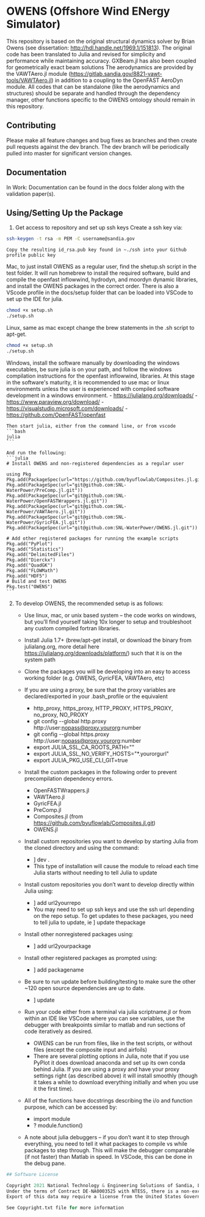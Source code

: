 # OWENS (Offshore Wind ENergy Simulator)

This repository is based on the original structural dynamics solver by Brian Owens (see dissertation: http://hdl.handle.net/1969.1/151813).
The original code has been translated to Julia and revised for simplicity and performance while maintaining accuracy.  GXBeam.jl has also been coupled for geometrically exact beam solutions
The aerodynamics are provided by the VAWTAero.jl module (https://gitlab.sandia.gov/8821-vawt-tools/VAWTAero.jl) in addition to a coupling to the OpenFAST AeroDyn module. All codes that can be standalone (like the aerodynamics and structures) should be separate and handled through the dependency manager, other functions specific to the OWENS ontology should remain in this repository.

## Contributing
Please make all feature changes and bug fixes as branches and then create pull requests against the dev branch.  The dev branch will be periodically pulled into master for significant version changes.

## Documentation

In Work: Documentation can be found in the docs folder along with the validation paper(s).

## Using/Setting Up the Package
1. Get access to repository and set up ssh keys
	Create a ssh key via:

```bash
ssh-keygen -t rsa -m PEM -C username@sandia.gov
```
	Copy the resulting id_rsa.pub key found in ~./ssh into your Github profile public key

 Mac, to just install OWENS as a regular user, find the shetup.sh script in the test folder.  It will run homebrew to install the required software, build and compile the openfast inflowwind, hydrodyn, and moordyn dynamic libraries, and install the OWENS packages in the correct order.  There is also a VScode profile in the docs/setup folder that can be loaded into VSCode to set up the IDE for julia.
```bash
chmod +x setup.sh
./setup.sh
```

 Linux, same as mac except change the brew statements in the .sh script to apt-get.
```bash
chmod +x setup.sh
./setup.sh
```

 Windows, install the software manually by downloading the windows executables, be sure julia is on your path, and follow the windows compilation instructions for the openfast inflowwind, libraries. At this stage in the software's maturity, it is recommended to use mac or linux environments unless the user is experienced with compiled software development in a windows environment.
    - https://julialang.org/downloads/
    - https://www.paraview.org/download/
    - https://visualstudio.microsoft.com/downloads/
    - https://github.com/OpenFAST/openfast

    Then start julia, either from the command line, or from vscode
    ```bash
    julia
    ```

    And run the following:
    ```julia
    # Install OWENS and non-registered dependencies as a regular user

    using Pkg
    Pkg.add(PackageSpec(url="https://github.com/byuflowlab/Composites.jl.git"))
    Pkg.add(PackageSpec(url="git@github.com:SNL-WaterPower/PreComp.jl.git"))
    Pkg.add(PackageSpec(url="git@github.com:SNL-WaterPower/OpenFASTWrappers.jl.git"))
    Pkg.add(PackageSpec(url="git@github.com:SNL-WaterPower/VAWTAero.jl.git"))
    Pkg.add(PackageSpec(url="git@github.com:SNL-WaterPower/GyricFEA.jl.git"))
    Pkg.add(PackageSpec(url="git@github.com:SNL-WaterPower/OWENS.jl.git"))

    # Add other registered packages for running the example scripts
    Pkg.add("PyPlot")
    Pkg.add("Statistics")
    Pkg.add("DelimitedFiles")
    Pkg.add("Dierckx")
    Pkg.add("QuadGK")
    Pkg.add("FLOWMath")
    Pkg.add("HDF5")
    # Build and test OWENS
    Pkg.test("OWENS")
    ```


2. To develop OWENS, the recommended setup is as follows:

    -	Use linux, mac, or unix based system – the code works on windows, but you’ll find yourself taking 10x longer to setup and troubleshoot any custom compiled fortran libraries.

    -	Install Julia 1.7+ (brew/apt-get install, or download the binary from julialang.org, more detail here https://julialang.org/downloads/platform/) such that it is on the system path

    -	Clone the packages you will be developing into an easy to access working folder (e.g. OWENS, GyricFEA, VAWTAero, etc)

    -	If you are using a proxy, be sure that the proxy variables are declared/exported in your .bash_profile or the equivalent
        * http_proxy, https_proxy, HTTP_PROXY, HTTPS_PROXY, no_proxy, NO_PROXY
        * git config --global http.proxy http://user:nopass@proxy.yourorg:number
        * git config --global https.proxy http://user:nopass@proxy.yourorg:number
        * export JULIA_SSL_CA_ROOTS_PATH=""
        * export JULIA_SSL_NO_VERIFY_HOSTS="*.yourorgurl"
        * export JULIA_PKG_USE_CLI_GIT=true 				


    -	Install the custom packages in the following order to prevent precompilation dependency errors.
        * OpenFASTWrappers.jl
        * VAWTAero.jl
        * GyricFEA.jl
        * PreComp.jl
        * Composites.jl (from https://github.com/byuflowlab/Composites.jl.git)
        * OWENS.jl			


    -	Install custom repositories you want to develop by starting Julia from the cloned directory and using the command:
        * ] dev .
        * This type of installation will cause the module to reload each time Julia starts without needing to tell Julia to update 	


    -	Install custom repositories you don’t want to develop directly within Julia using:
        * ] add url2yourrepo
        * You may need to set up ssh keys and use the ssh url depending on the repo setup. To get updates to these packages, you need to tell julia to update, ie ] update thepackage


    -	Install other nonregistered packages using:
        * ] add url2yourpackage 		


    -	Install other registered packages as prompted using:
        * ] add packagename 			


    -	Be sure to run update before building/testing to make sure the other ~120 open source dependencies are up to date.
        * ] update 				


    -	Run your code either from a terminal via julia scriptname.jl or from within an IDE like VSCode where you can see variables, use the debugger with breakpoints similar to matlab and run sections of code iteratively as desired.
        * OWENS can be run from files, like in the test scripts, or without files (except the composite input and airfoils)
        * There are several plotting options in Julia, note that if you use PyPlot it does download anaconda and set up its own conda behind Julia. If you are using a proxy and have your proxy settings right (as described above) it will install smoothly (though it takes a while to download everything initially and when you use it the first time). 	


    -	All of the functions have docstrings describing the i/o and function purpose, which can be accessed by:
        * import module
        * ? module.function() 				
    -	A note about julia debuggers – if you don’t want it to step through everything, you need to tell it what packages to compile vs while packages to step through. This will make the debugger comparable (if not faster) than Matlab in speed. In VSCode, this can be done in the debug pane.
```Julia
## Software License

Copyright 2021 National Technology & Engineering Solutions of Sandia, LLC (NTESS).
Under the terms of Contract DE-NA0003525 with NTESS, there is a non-exclusive license for use of this work by or on behalf of the U.S. Government.
Export of this data may require a license from the United States Government.

See Copyright.txt file for more information
